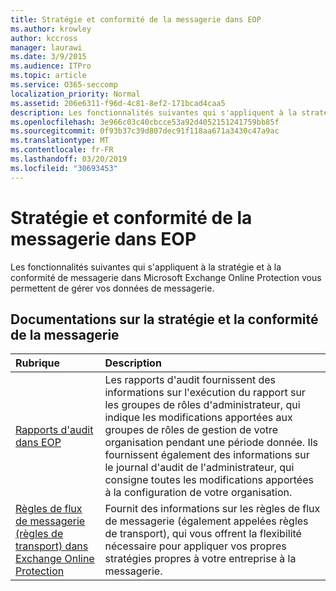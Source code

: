 ```yaml
---
title: Stratégie et conformité de la messagerie dans EOP
ms.author: krowley
author: kccross
manager: laurawi
ms.date: 3/9/2015
ms.audience: ITPro
ms.topic: article
ms.service: O365-seccomp
localization_priority: Normal
ms.assetid: 206e6311-f96d-4c81-8ef2-171bcad4caa5
description: Les fonctionnalités suivantes qui s'appliquent à la stratégie et à la conformité de messagerie dans Microsoft Exchange Online Protection vous permettent de gérer vos données de messagerie.
ms.openlocfilehash: 3e966c03c40cbcce53a92d4052151241759bb85f
ms.sourcegitcommit: 0f93b37c39d807dec91f118aa671a3430c47a9ac
ms.translationtype: MT
ms.contentlocale: fr-FR
ms.lasthandoff: 03/20/2019
ms.locfileid: "30693453"
---
```

# <a name="messaging-policy-and-compliance-in-eop"></a>Stratégie et conformité de la messagerie dans EOP

Les fonctionnalités suivantes qui s'appliquent à la stratégie et à la conformité de messagerie dans Microsoft Exchange Online Protection vous permettent de gérer vos données de messagerie.
  
## <a name="messaging-policy-and-compliance-documentation"></a>Documentations sur la stratégie et la conformité de la messagerie

|**Rubrique**|**Description**|
|:-----|:-----|
|[Rapports d'audit dans EOP](auditing-reports-in-eop.md)|Les rapports d'audit fournissent des informations sur l'exécution du rapport sur les groupes de rôles d'administrateur, qui indique les modifications apportées aux groupes de rôles de gestion de votre organisation pendant une période donnée. Ils fournissent également des informations sur le journal d'audit de l'administrateur, qui consigne toutes les modifications apportées à la configuration de votre organisation.|
|[Règles de flux de messagerie (règles de transport) dans Exchange Online Protection](mail-flow-rules-transport-rules-0.md)|Fournit des informations sur les règles de flux de messagerie (également appelées règles de transport), qui vous offrent la flexibilité nécessaire pour appliquer vos propres stratégies propres à votre entreprise à la messagerie.|
